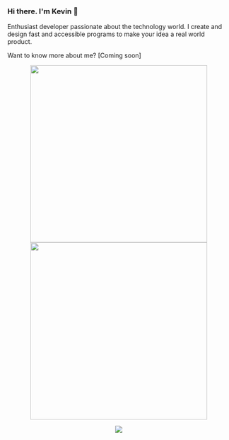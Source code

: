 ### Hi there. I'm Kevin 👋

Enthusiast developer passionate about the technology world. I create and design fast and accessible programs to make your idea a real world product.

Want to know more about me? [Coming soon]

<div align="middle">
    <img src="https://github-readme-stats.vercel.app/api?username=hiyudev&show_icons=true&theme=midnight-purple&hide_border=true&cache_seconds=1800" width="400" />
    <img src="http://github-readme-streak-stats.herokuapp.com?user=hiyudev&theme=midnight-purple&hide_border=true&cache_seconds=1800" width="400"/> 
  
  ![](https://komarev.com/ghpvc/?username=hiyudev&style=flat-square)
  </div>

